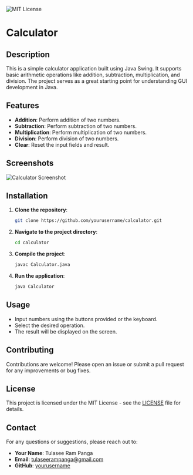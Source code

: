 ![MIT License](https://img.shields.io/badge/license-MIT-blue.svg)

# Calculator

## Description
This is a simple calculator application built using Java Swing. It supports basic arithmetic operations like addition, subtraction, multiplication, and division. The project serves as a great starting point for understanding GUI development in Java.

## Features
- **Addition**: Perform addition of two numbers.
- **Subtraction**: Perform subtraction of two numbers.
- **Multiplication**: Perform multiplication of two numbers.
- **Division**: Perform division of two numbers.
- **Clear**: Reset the input fields and result.

## Screenshots
![Calculator Screenshot]()

## Installation
1. **Clone the repository**:
   ```bash
   git clone https://github.com/yourusername/calculator.git
   ```
2. **Navigate to the project directory**:
   ```bash
   cd calculator
   ```
3. **Compile the project**:
   ```bash
   javac Calculator.java
   ```
4. **Run the application**:
   ```bash
   java Calculator
   ```

## Usage
- Input numbers using the buttons provided or the keyboard.
- Select the desired operation.
- The result will be displayed on the screen.

## Contributing
Contributions are welcome! Please open an issue or submit a pull request for any improvements or bug fixes.

## License
This project is licensed under the MIT License - see the [LICENSE](LICENSE) file for details.

## Contact
For any questions or suggestions, please reach out to:
- **Your Name**: Tulasee Ram Panga
- **Email**:
  tulaseerampanga@gmail.com
- **GitHub**: [yourusername](https://github.com/Tulaseeram-panga)
